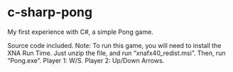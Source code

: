 # c-sharp-pong
My first experience with C#, a simple Pong game.

Source code included. Note: To run this game, you will need to install the XNA Run Time. Just unzip the file, and run “xnafx40_redist.msi”. Then, run “Pong.exe”. Player 1: W/S. Player 2: Up/Down Arrows.
